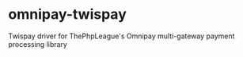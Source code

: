 # omnipay-twispay
 Twispay driver for ThePhpLeague's Omnipay multi-gateway payment processing library
